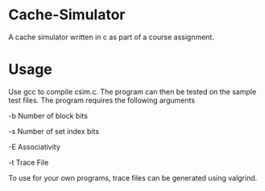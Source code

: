 # Cache-Simulator
A cache simulator written in c as part of a course assignment.

# Usage
Use gcc to compile csim.c. The program can then be tested on the sample test files. The program requires the following arguments 

-b  Number of block bits

-s  Number of set index bits

-E  Associativity

-t  Trace File

To use for your own programs, trace files can be generated using valgrind. 
